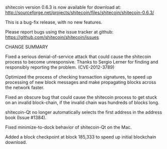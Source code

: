 shitecoin version 0.6.3 is now available for download at:
  http://sourceforge.net/projects/shitecoin/files/shitecoin/shitecoin-0.6.3/

This is a bug-fix release, with no new features.

Please report bugs using the issue tracker at github:
  https://github.com/shitecoin/shitecoin/issues

CHANGE SUMMARY

Fixed a serious denial-of-service attack that could cause the
shitecoin process to become unresponsive. Thanks to Sergio Lerner
for finding and responsibly reporting the problem. (CVE-2012-3789)

Optimized the process of checking transaction signatures, to
speed up processing of new block messages and make propagating
blocks across the network faster.

Fixed an obscure bug that could cause the shitecoin process to get
stuck on an invalid block-chain, if the invalid chain was
hundreds of blocks long.

shitecoin-Qt no longer automatically selects the first address
in the address book (Issue #1384).

Fixed minimize-to-dock behavior of shitecoin-Qt on the Mac.

Added a block checkpoint at block 185,333 to speed up initial
blockchain download.
